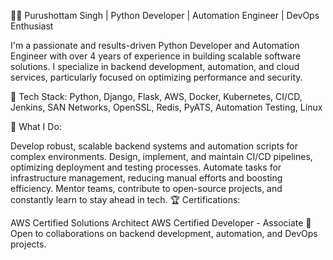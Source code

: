 👨‍💻 Purushottam Singh | Python Developer | Automation Engineer | DevOps Enthusiast

I'm a passionate and results-driven Python Developer and Automation Engineer with over 4 years of experience in building scalable software solutions. I specialize in backend development, automation, and cloud services, particularly focused on optimizing performance and security.

🔧 Tech Stack: Python, Django, Flask, AWS, Docker, Kubernetes, CI/CD, Jenkins, SAN Networks, OpenSSL, Redis, PyATS, Automation Testing, Linux

🚀 What I Do:

Develop robust, scalable backend systems and automation scripts for complex environments.
Design, implement, and maintain CI/CD pipelines, optimizing deployment and testing processes.
Automate tasks for infrastructure management, reducing manual efforts and boosting efficiency.
Mentor teams, contribute to open-source projects, and constantly learn to stay ahead in tech.
🏆 Certifications:

AWS Certified Solutions Architect
AWS Certified Developer - Associate
👾 Open to collaborations on backend development, automation, and DevOps projects.

